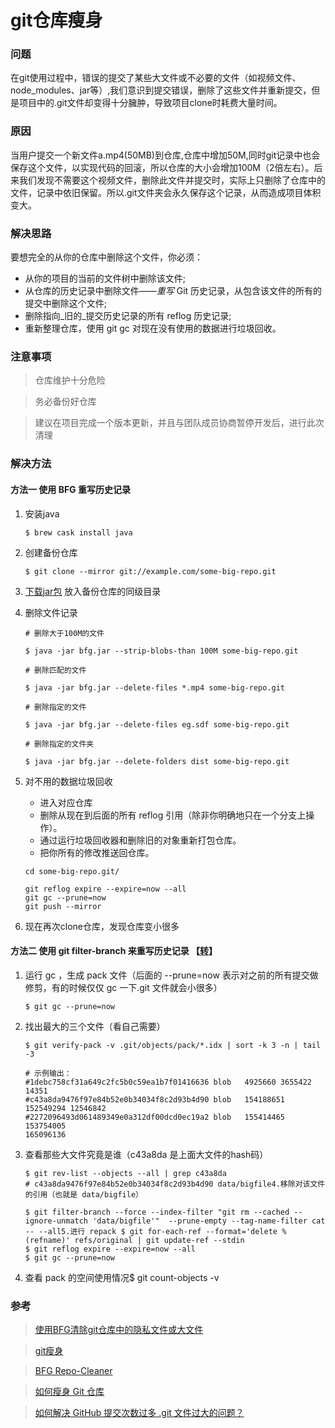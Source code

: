 # git仓库瘦身

### 问题

在git使用过程中，错误的提交了某些大文件或不必要的文件（如视频文件、node_modules、jar等）,我们意识到提交错误，删除了这些文件并重新提交，但是项目中的.git文件却变得十分臃肿，导致项目clone时耗费大量时间。

### 原因

当用户提交一个新文件a.mp4(50MB)到仓库,仓库中增加50M,同时git记录中也会保存这个文件，以实现代码的回滚，所以仓库的大小会增加100M（2倍左右）。后来我们发现不需要这个视频文件，删除此文件并提交时，实际上只删除了仓库中的文件，记录中依旧保留。所以.git文件夹会永久保存这个记录，从而造成项目体积变大。

### 解决思路

要想完全的从你的仓库中删除这个文件，你必须：
<!--more-->
* 从你的项目的当前的文件树中删除该文件;
* 从仓库的历史记录中删除文件——_重写_ Git 历史记录，从包含该文件的所有的提交中删除这个文件;
* 删除指向_旧的_提交历史记录的所有 reflog 历史记录;
* 重新整理仓库，使用 git gc 对现在没有使用的数据进行垃圾回收。

### 注意事项
> 仓库维护十分危险

> 务必备份好仓库

> 建议在项目完成一个版本更新，并且与团队成员协商暂停开发后，进行此次清理


### 解决方法

#### 方法一 使用 BFG 重写历史记录

1. 安装java

    ``` vim
    $ brew cask install java
    ```
2. 创建备份仓库
    ``` vim
    $ git clone --mirror git://example.com/some-big-repo.git
    ```
3.  [下载jar包](https://search.maven.org/classic/remote_content?g=com.madgag&a=bfg&v=LATEST) 放入备份仓库的同级目录 
4. 删除文件记录
    ``` vim
    # 删除大于100M的文件

    $ java -jar bfg.jar --strip-blobs-than 100M some-big-repo.git

    # 删除匹配的文件

    $ java -jar bfg.jar --delete-files *.mp4 some-big-repo.git

    # 删除指定的文件

    $ java -jar bfg.jar --delete-files eg.sdf some-big-repo.git

    # 删除指定的文件夹

    $ java -jar bfg.jar --delete-folders dist some-big-repo.git
    ```
5. 对不用的数据垃圾回收
	* 进入对应仓库
	* 删除从现在到后面的所有 reflog 引用（除非你明确地只在一个分支上操作）。
	* 通过运行垃圾回收器和删除旧的对象重新打包仓库。
	* 把你所有的修改推送回仓库。

	``` vim
	cd some-big-repo.git/

	git reflog expire --expire=now --all
	git gc --prune=now
	git push --mirror
	```

6. 现在再次clone仓库，发现仓库变小很多

#### 方法二 使用 git filter-branch 来重写历史记录 【[转](https://www.zhihu.com/question/29769130/answer/315745139)】

1. 运行 gc ，生成 pack 文件（后面的 --prune=now 表示对之前的所有提交做修剪，有的时候仅仅 gc 一下.git 文件就会小很多）
	``` vim
	$ git gc --prune=now
	```
2. 找出最大的三个文件（看自己需要）
	``` vim
	$ git verify-pack -v .git/objects/pack/*.idx | sort -k 3 -n | tail -3
	```
	```
	# 示例输出：
	#1debc758cf31a649c2fc5b0c59ea1b7f01416636 blob   4925660 3655422 14351
	#c43a8da9476f97e84b52e0b34034f8c2d93b4d90 blob   154188651 152549294 12546842
	#2272096493d061489349e0a312df00dcd0ec19a2 blob   155414465 153754005 
	165096136
	```
3. 查看那些大文件究竟是谁（c43a8da 是上面大文件的hash码）
	``` vim
	$ git rev-list --objects --all | grep c43a8da
	# c43a8da9476f97e84b52e0b34034f8c2d93b4d90 data/bigfile4.移除对该文件的引用（也就是 data/bigfile）
	```
	``` vim
	$ git filter-branch --force --index-filter "git rm --cached --ignore-unmatch 'data/bigfile'"  --prune-empty --tag-name-filter cat -- --all5.进行 repack $ git for-each-ref --format='delete %(refname)' refs/original | git update-ref --stdin
	$ git reflog expire --expire=now --all
	$ git gc --prune=now
	```
4. 查看 pack 的空间使用情况$ git count-objects -v

### 参考

> [使用BFG清除git仓库中的隐私文件或大文件](https://www.cnblogs.com/huipengly/p/8424096.html)

> [git瘦身](http://palanceli.com/2017/12/18/2017/1218GitReduceSize/)

> [BFG Repo-Cleaner](https://rtyley.github.io/bfg-repo-cleaner/)

> [如何瘦身 Git 仓库](https://www.imooc.com/article/71565)

> [如何解决 GitHub 提交次数过多 .git 文件过大的问题？](
https://www.zhihu.com/question/29769130/answer/315745139)
